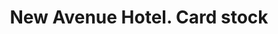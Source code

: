 ---
doi: 10.7916/D8RN4KZH
date_other: '1890'
date_other_textual: '1890'
form: printed ephemera
genre:
- Card stock
name:
- New Avenue Hotel
object_in_context_url: https://biggert.cul.columbia.edu/items/view/ave_biggert_01568
subject_hierarchical_geographic:
- Austin, Texas, United States
subject_name:
- New Avenue Hotel
title: New Avenue Hotel. Card stock
sort_title: New Avenue Hotel. Card stock
call_number: ave_biggert_01568
coordinates:
- 30.266666666666666,-97.73333333333333
pid: ave_biggert_01568
identifiers: ave_biggert_01568
permalink: /biggert/ave_biggert_01568/
layout: iiif-image-page
---
